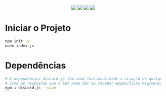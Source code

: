 <p align="center">
<img src="https://img.shields.io/badge/Discord-7289DA?style=for-the-badge&logo=discord&logoColor=white">
<img src="https://img.shields.io/badge/JavaScript-F7DF1E?style=for-the-badge&logo=javascript&logoColor=black">
<img src="https://img.shields.io/badge/Node.js-339933?style=for-the-badge&logo=nodedotjs&logoColor=white">
<img src="https://img.shields.io/badge/npm-CB3837?style=for-the-badge&logo=npm&logoColor=white">
</p>


# Iniciar o Projeto
```bash
npm init -y
node index.js
```

# Dependências 
```bash
# A dependências discord.js tem como funcionalidade a criação de qualquer rotina na API para o bot
# Como as respostas que o bot pode dar ao receber especificas msg/mensagens 
npm i discord.js --save
``
